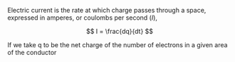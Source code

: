 Electric current is the rate at which charge passes through a space, expressed in amperes, or coulombs per second ($I$),

$$
I = \frac{dq}{dt}
$$

If we take q to be the net charge of the number of electrons in a given area of the conductor 